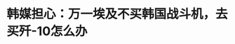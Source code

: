 <!DOCTYPE html>
<html lang="zh-CN">

<head>
    
<title>韩媒担心：万一埃及不买韩国战斗机，去买歼-10怎么办_腾讯新闻</title>
<meta name="keywords" content="歼-10,战斗机,军机,歼-10C,埃及_军事,韩国_军事,埃及,歼击机,韩国,战机,中国人民解放军空军,中国,空军">
<meta name="description" content="【文/观察者网 阮佳琪】眼看中国制造的歼-10C战斗机近期在国际上大出风头，韩国媒体心里不禁犯起了嘀咕：正在与韩方谈判FA-50战斗机订单的埃及，会不会因歼-10C的出色表现，掉头去买中国战机呢？韩媒《朝鲜日报》12日报道提到，中国与埃及近期首次开展空军联合训练，中方派出的强大阵容中，歼-10C战机赫然在列。几乎同时，...">
<meta name="author" content="腾讯网">
<meta name="copyright" content="Copyright 1998 - 2025 Tencent. All Rights Reserved">
<meta property="og:type" content="news" />

<meta property="og:title" content="韩媒担心：万一埃及不买韩国战斗机，去买歼-10怎么办_腾讯新闻" />
<meta property="og:description" content="【文/观察者网 阮佳琪】眼看中国制造的歼-10C战斗机近期在国际上大出风头，韩国媒体心里不禁犯起了嘀咕：正在与韩方谈判FA-50战斗机订单的埃及，会不会因歼-10C的出色表现，掉头去买中国战机呢？韩媒《朝鲜日报》12日报道提到，中国与埃及近期首次开展空军联合训练，中方派出的强大阵容中，歼-10C战机赫然在列。几乎同时，..." />
<meta property="og:url" content="https://news.qq.com/rain/a/20250515A04GM600" />
<meta property="og:image" content="https://inews.gtimg.com/news_ls/OzIJ0Zrt0Ayb2kXLa3-8Xc2qmxIOYujpHwkwMCDwKb8AYAA_640330/0" />
<meta property="article:author" content="观察者网" />
<meta property="article:published_time" content="2025-05-15 12:12:31" />
<meta property="category" content="mil" />

<meta name="baidu-site-verification" content="jJeIJ5X7pP" />
    <meta charset="utf-8" />
<meta http-equiv="X-UA-Compatible" content="IE=Edge" />
<meta name="viewport" content="width=device-width, initial-scale=1, shrink-to-fit=no" />
<link rel="dns-prefetch" href="mat1.gtimg.com">
<link rel="dns-prefetch" href="i.news.qq.com">
<link rel="shortcut icon" href="https://mat1.gtimg.com/qqcdn/qqindex2021/favicon.ico">
<script nomodule="true" src="https://mat1.gtimg.com/qqcdn/qqindex2021/common-static/20240515201444/core3-37-1.min.js"></script>
<script>
  try {
    if (!window.IntersectionObserver) {
      var observerScript = document.createElement('script');
      observerScript.src = "https://mat1.gtimg.com/qqcdn/qqindex2021/common-static/20241024141058/intersection-observer-polyfill.js";
      document.head.appendChild(observerScript);
    }
  } catch (error) {}
</script>

<script>
  try {
    if (!Element.prototype.scrollTo) {
      var scrollScript = document.createElement('script');
      scrollScript.src = "https://mat1.gtimg.com/qqcdn/qqindex2021/common-static/20241025153001/scroll-behavior-polyfill.js";
      document.head.appendChild(scrollScript);
    }
  } catch (error) {}
</script>
<script>
  try {
    if ('scrollRestoration' in window.history) {
      window.history.scrollRestoration = 'manual';
    }
    window.isPcClient = Boolean(window.electron) && (
      window.navigator.userAgent.indexOf('pc-client') > 0 ||
      window.navigator.userAgent.indexOf('TencentNews') > 0
    );
  } catch {}
</script>
<script>
  try {
    if (window.isPcClient) {
      var bodyStyle = document.createElement('style');
      bodyStyle.innerText = 'body{ zoom: 0.95 }';
      document.head.appendChild(bodyStyle);
    }
  } catch {}
</script>
<script>
  window.DATA = {"url":"https://view.inews.qq.com/a/20250515A04GM600","article_id":"20250515A04GM600","article_type":"0","title":"韩媒担心：万一埃及不买韩国战斗机，去买歼-10怎么办","desc":"【文/观察者网 阮佳琪】眼看中国制造的歼-10C战斗机近期在国际上大出风头，韩国媒体心里不禁犯起了嘀咕：正在与韩方谈判FA-50战斗机订单的埃及，会不会因歼-10C的出色表现，掉头去买中国战机呢？韩媒《朝鲜日报》12日报道提到，中国与埃及近期首次开展空军联合训练，中方派出的强大阵容中，歼-10C战机赫然在列。几乎同时，...","iNewsRecommendLevel":1,"abstract":"【文/观察者网 阮佳琪】眼看中国制造的歼-10C战斗机近期在国际上大出风头，韩国媒体心里不禁犯起了嘀咕：正在与韩方谈判FA-50战斗机订单的埃及，会不会因歼-10C的出色表现，掉头去买中国战机呢？韩媒《朝鲜日报》12日报道提到，中国与埃及近期首次开展空军联合训练，中方派出的强大阵容中，歼-10C战机赫然在列。几乎同时，...","catalog1":"mil","ad_channel_sign":"milite","introduction":"","media":"观察者网","media_id":"5006122","pubtime":"2025-05-15 12:12:31","comment_id":"8411994488","political":0,"cmsId":"20250515A04GM600","cms_id":"20250515A04GM600","closeAllAd":0,"closeAllFavorite":false,"originContent":{"directory":{"ai_list":null,"enable":2,"list":null},"text":"\u003cdiv class=\"rich_media_content\"\u003e\u003cp\u003e \t【文/观察者网 阮佳琪】 \u003c/p\u003e\u003cp\u003e \t眼看中国制造的歼-10C战斗机近期在国际上大出风头，韩国媒体心里不禁犯起了嘀咕：正在与韩方谈判FA-50战斗机订单的埃及，会不会因\u003c!--VERTICAL_CARD_BEGIN_0--\u003e歼-10C\u003c!--VERTICAL_CARD_END_0--\u003e的出色表现，掉头去买中国战机呢？ \u003c/p\u003e\u003cp\u003e \t韩媒《朝鲜日报》12日报道提到，中国与埃及近期首次开展空军联合训练，中方派出的强大阵容中，歼-10C战机赫然在列。几乎同时，在5月初爆发的印巴冲突中，作为巴基斯坦空军的主力战机，中国的歼-10C战斗机成功击落了印度使用的法制“阵风”战机，其战绩之亮眼，瞬间吸引了全球目光。 \u003c!--MID_AD_0--\u003e\u003c!--EOP_0--\u003e\u003c/p\u003e\u003c!--MID_ARTICLE_AD_0--\u003e\u003c!--PARAGRAPH_0--\u003e\u003cp\u003e \t而埃及目前正与韩国方面就进口FA-50轻型战斗机展开谈判。韩媒援引分析人士的观点称，韩方担忧，埃及在与中国完成此次空军联训后，进口中国\u003c!--SECURE_LINK_BEGIN_0--\u003e歼-10\u003c!--SECURE_LINK_END_0--\u003eC战斗机的可能性将显著上升，韩国航空航天工业公司（KAI）的FA-50采购订单可能将受到影响。 \u003c/p\u003e\u003cp style=\"text-align: center\"\u003e \t\u003c!--IMG_0--\u003e  \u003c/p\u003e\u003cp class=\"qqnews_image_desc\" style=\"color: #666; font-size: 14px; text-align: center\"\u003e \t4月19日，埃及空军某基地，参加中埃“文明之鹰-2025”空军联合训练的中国空军歼-10C战机与米格-29战机进行训练。“中国军号”微信公众号  \u003c/p\u003e\u003cp\u003e \t据中国国防部新闻发言人张晓刚5月8日介绍，4月17日至5月4日，中国和埃及两国空军于埃及空军某基地首次举行“文明之鹰-2025”联训。中国空军派出歼-10C、空警-500、运油-20等参训，这是首次派出体系力量赴非洲开展联训。 \u003c!--MID_AD_1--\u003e\u003c!--EOP_1--\u003e\u003c/p\u003e\u003c!--MID_ARTICLE_AD_1--\u003e\u003c!--PARAGRAPH_1--\u003e\u003cp\u003e \t为期18天的联训，中埃双方进行了制空作战、压制防空、战场搜救、混合编组等课目训练，围绕组训模式、空战战术、空中加油等进行研讨交流。 \u003c/p\u003e\u003cp\u003e \t从时间跨度看，这是9个月内，中国空军第二次造访埃及。 \u003c/p\u003e\u003cp\u003e \t去年8月下旬，应埃及空军邀请，中国空军派八一飞行表演队7架歼-10表演机、1架\u003c!--VERTICAL_CARD_BEGIN_1--\u003e运-20\u003c!--VERTICAL_CARD_END_1--\u003e飞机参加首届埃及航展，并编队飞越\u003c!--SECURE_LINK_BEGIN_1--\u003e金字塔\u003c!--SECURE_LINK_END_1--\u003e，为中埃两国深厚友谊留下历史见证。 \u003c/p\u003e\u003cp\u003e \t央视新闻指出，有别于这类表演展示，中埃“文明之鹰-2025”空军联训中，中方派出由歼-10C（单座版）、歼-10S（双座版）、运油-20、空警-500和直升机等多款现役主力机型组成的强大阵容。 \u003c/p\u003e\u003cp\u003e \t报道称，参演军机不仅来自一线部队，机型的选配、编组更是贴近实战：既有用于夺取制空权的歼击机，也有负责后勤保障和应急救援的加油机、直升机，特别是空警-500的加入，使整个分队的实战化水平显著提升。 \u003c/p\u003e\u003cp style=\"text-align: center\"\u003e \t\u003c!--IMG_1--\u003e  \u003c/p\u003e\u003cp class=\"qqnews_image_desc\" style=\"color: #666; font-size: 14px; text-align: center\"\u003e \t4月28日，埃及空军某基地，参加中埃“文明之鹰-2025”空军联合训练的中国空军飞行员登上歼-10C飞机准备开展夜航训练。央广军事  \u003c/p\u003e\u003cp\u003e \t尽管中国国防部已于今年2月辟谣，否认“埃及空军已接收第一批中国歼-10战斗机”的相关消息，但韩媒援引分析人士的话称，此次联合训练释放出“埃及正认真考虑引进歼-10C的信号”。 \u003c/p\u003e\u003cp\u003e \t《朝鲜日报》强调，尤其在近期的印巴冲突中，中国歼-10战斗机已经展现了其优秀的实战性能。 \u003c/p\u003e\u003cp\u003e \t在5月7日的印巴短暂“空战”后，\u003c!--SECURE_LINK_BEGIN_2--\u003e巴基斯坦\u003c!--SECURE_LINK_END_2--\u003e、法国以及美国方面的接连表态，已经相互印证了一个事实：巴空军出动中国制造的歼-10C战斗机，成功击落了多架印度战机，其中包括法国制造的“阵风”战斗机。 \u003c/p\u003e\u003cp\u003e \t歼-10C是歼-10系列的升级版本，配备了更好的发动机和更先进的AESA雷达，可以发射霹雳-15导弹。和法国 “阵风”和歼-10C通常被视为“第4.5代”战斗机，代表着当前战斗机领域的前沿水平。 \u003c/p\u003e\u003cp\u003e \t作为全球唯一引进该机型的国家，巴基斯坦于2020年订购了36架歼-10CE出口型战机及250枚霹雳-15E导弹，首批6架于2022年交付，现役总数达20架。 在2021年中国珠海航展上公开的霹雳-15导弹低射程出口版本，最大射程为145公里。 \u003c!--MID_AD_2--\u003e\u003c!--EOP_2--\u003e\u003c/p\u003e\u003c!--MID_ARTICLE_AD_2--\u003e\u003c!--PARAGRAPH_2--\u003e\u003cp\u003e \t尽管印度始终拒绝证实此事，但和全球大多数媒体一样，《朝鲜日报》也指出，若巴方说法属实，这将成为歼-10系列战机首次在实战中成功击败西方先进战机。分析人士表示，凭借成本仅为西方战斗机三分之一的性价比优势，中国向其他国家出口歼-10C的机会将显著增加。 \u003c!--MID_AD_3--\u003e\u003c!--EOP_3--\u003e\u003c/p\u003e\u003c!--MID_ARTICLE_AD_3--\u003e\u003c!--PARAGRAPH_3--\u003e\u003cp\u003e \t一名韩国军工业人士说，“现在，中国战机在价格、政治以及外交层面的优势正日益凸显”。 \u003c/p\u003e\u003cp\u003e \t在此背景下，韩国有人越发担忧，埃及存在引进歼-10C的可能，这可能会影响到韩国FA-50战机的订单。就在不久前，韩媒曾报道称，埃韩关于进口FA-50战斗机的谈判已进入“最后阶段”，有预测称埃及最多可能引进100架FA-50战机。 \u003c!--MID_AD_4--\u003e\u003c!--EOP_4--\u003e\u003c/p\u003e\u003c!--MID_ARTICLE_AD_4--\u003e\u003c!--PARAGRAPH_4--\u003e\u003cp\u003e \t综合外媒报道，埃及空军是中东地区规模最大的空军，拥有一支由美国、俄罗斯和法国战斗机组成的机队。由于近年来频繁受到华盛顿等西方限制，开罗正急于寻求其他先进军事装备的替代方案，以加强战略自主性，避免过度依赖单一供应商。 \u003c/p\u003e\u003cp\u003e \t印度《欧亚时报》（EurAsianTimes）分析称，在此次中埃联训之前，埃及可能购买歼-10C战机的猜测已持续数月。如果埃及寻求更具性能优势的美国F-16替代机型，歼-10C战机仍将是FA-50的强有力竞争者。 \u003c/p\u003e\u003cp\u003e \t美国军事新闻网站“战区”（The WarZone，TWZ）还指出，埃及可能对中国其他机型也感兴趣，包括中方日益多样化且性能先进的空中预警机——其中一款预警机已在此次联训中部署至埃及。此外，运油-20也可能引起埃及的兴趣。 \u003c/p\u003e\u003cp\u003e \t\u003cstrong\u003e本文系观察者网独家稿件，未经授权，不得转载。\u003c/strong\u003e  \u003c/p\u003e\u003cdiv powered-by=\"qqnews_ex-editor\"\u003e\u003c/div\u003e\u003cstyle\u003e.rich_media_content{--news-tabel-th-night-color: #444444;--news-font-day-color: #333;--news-font-night-color: #d9d9d9;--news-bottom-distance: 22px}.rich_media_content p:not([data-exeditor-arbitrary-box=image-box]){letter-spacing:.5px;line-height:30px;margin-bottom:var(--news-bottom-distance);word-wrap:break-word}.rich_media_content{color:var(--news-font-day-color);font-size:18px}@media(prefers-color-scheme:dark){body:not([data-weui-theme=light]):not([dark-mode-disable=true]) .rich_media_content p:not([data-exeditor-arbitrary-box=image-box]){letter-spacing:.5px;line-height:30px;margin-bottom:var(--news-bottom-distance);word-wrap:break-word}body:not([data-weui-theme=light]):not([dark-mode-disable=true]) .rich_media_content{color:var(--news-font-night-color)}}.data_color_scheme_dark .rich_media_content p:not([data-exeditor-arbitrary-box=image-box]){letter-spacing:.5px;line-height:30px;margin-bottom:var(--news-bottom-distance);word-wrap:break-word}.data_color_scheme_dark .rich_media_content{color:var(--news-font-night-color)}.data_color_scheme_dark .rich_media_content{font-size:18px}.rich_media_content p[data-exeditor-arbitrary-box=image-box]{margin-bottom:11px}.rich_media_content\u003ediv:not(.qnt-video),.rich_media_content\u003esection{margin-bottom:var(--news-bottom-distance)}.rich_media_content hr{margin-bottom:var(--news-bottom-distance)}.rich_media_content .link_list{margin:0;margin-top:20px;min-height:0!important}.rich_media_content blockquote{background:#f9f9f9;border-left:6px solid #ccc;margin:1.5em 10px;padding:.5em 10px}.rich_media_content blockquote p{margin-bottom:0!important}.data_color_scheme_dark .rich_media_content blockquote{background:#323232}@media(prefers-color-scheme:dark){body:not([data-weui-theme=light]):not([dark-mode-disable=true]) .rich_media_content blockquote{background:#323232}}.rich_media_content ol[data-ex-list]{--ol-start: 1;--ol-list-style-type: decimal;list-style-type:none;counter-reset:olCounter calc(var(--ol-start,1) - 1);position:relative}.rich_media_content ol[data-ex-list]\u003eli\u003e:first-child::before{content:counter(olCounter,var(--ol-list-style-type)) '. ';counter-increment:olCounter;font-variant-numeric:tabular-nums;display:inline-block}.rich_media_content ul[data-ex-list]{--ul-list-style-type: circle;list-style-type:none;position:relative}.rich_media_content ul[data-ex-list].nonUnicode-list-style-type\u003eli\u003e:first-child::before{content:var(--ul-list-style-type) ' ';font-variant-numeric:tabular-nums;display:inline-block;transform:scale(0.5)}.rich_media_content ul[data-ex-list].unicode-list-style-type\u003eli\u003e:first-child::before{content:var(--ul-list-style-type) ' ';font-variant-numeric:tabular-nums;display:inline-block;transform:scale(0.8)}.rich_media_content ol:not([data-ex-list]){padding-left:revert}.rich_media_content ul:not([data-ex-list]){padding-left:revert}.rich_media_content table{display:table;border-collapse:collapse;margin-bottom:var(--news-bottom-distance)}.rich_media_content table th,.rich_media_content table td{word-wrap:break-word;border:1px solid #ddd;white-space:nowrap;padding:2px 5px}.rich_media_content table th{font-weight:700;background-color:#f0f0f0;text-align:left}.rich_media_content table p{margin-bottom:0!important}.data_color_scheme_dark .rich_media_content table th{background:var(--news-tabel-th-night-color)}@media(prefers-color-scheme:dark){body:not([data-weui-theme=light]):not([dark-mode-disable=true]) .rich_media_content table th{background:var(--news-tabel-th-night-color)}}.rich_media_content .qqnews_image_desc,.rich_media_content p[type=om-image-desc]{line-height:20px!important;text-align:center!important;font-size:14px!important;color:#666!important}.rich_media_content div[data-exeditor-arbitrary-box=wrap]:not([data-exeditor-arbitrary-box-special-style]){max-width:100%}.rich_media_content .qqnews-content{--wmfont: 0;--wmcolor: transparent;font-size:var(--wmfont);color:var(--wmcolor);line-height:var(--wmfont)!important;margin-bottom:var(--wmfont)!important}.rich_media_content .qqnews_sign_emphasis{background:#f7f7f7}.rich_media_content .qqnews_sign_emphasis ol{word-wrap:break-word;border:none;color:#5c5c5c;line-height:28px;list-style:none;margin:14px 0 6px;padding:16px 15px 4px}.rich_media_content .qqnews_sign_emphasis p{margin-bottom:12px!important}.rich_media_content .qqnews_sign_emphasis ol\u003eli\u003ep{padding-left:30px}.rich_media_content .qqnews_sign_emphasis ol\u003eli{list-style:none}.rich_media_content .qqnews_sign_emphasis ol\u003eli\u003ep:first-child::before{margin-left:-30px;content:counter(olCounter,decimal) ''!important;counter-increment:olCounter!important;font-variant-numeric:tabular-nums!important;background:#37f;border-radius:2px;color:#fff;font-size:15px;font-style:normal;text-align:center;line-height:18px;width:18px;height:18px;margin-right:12px;position:relative;top:-1px}.data_color_scheme_dark .rich_media_content .qqnews_sign_emphasis{background:#262626}.data_color_scheme_dark .rich_media_content .qqnews_sign_emphasis ol\u003eli\u003ep{color:#a9a9a9}@media(prefers-color-scheme:dark){body:not([data-weui-theme=light]):not([dark-mode-disable=true]) .rich_media_content .qqnews_sign_emphasis{background:#262626}body:not([data-weui-theme=light]):not([dark-mode-disable=true]) .rich_media_content .qqnews_sign_emphasis ol\u003eli\u003ep{color:#a9a9a9}}.rich_media_content h1,.rich_media_content h2,.rich_media_content h3,.rich_media_content h4,.rich_media_content h5,.rich_media_content h6{margin-bottom:var(--news-bottom-distance);font-weight:700}.rich_media_content h1{font-size:20px}.rich_media_content h2,.rich_media_content h3{font-size:19px}.rich_media_content h4,.rich_media_content h5,.rich_media_content h6{font-size:18px}.rich_media_content li:empty{display:none}.rich_media_content ul,.rich_media_content ol{margin-bottom:var(--news-bottom-distance)}.rich_media_content div\u003ep:only-child{margin-bottom:0!important}.rich_media_content .cms-cke-widget-title-wrap p{margin-bottom:0!important}\u003c/style\u003e\u003c/div\u003e","version":"v2"},"originAttribute":{"IMG_0":{"bigOrigUrl":"https://inews.gtimg.com/om_bt/OM60RM-pIH8xMAPCtmNeDBVdASfgp7ygyL1GgE6wDFSxgAA/0","compressUrl":"https://inews.gtimg.com/om_bt/OM60RM-pIH8xMAPCtmNeDBVdASfgp7ygyL1GgE6wDFSxgAA/641","desc":"","fullPic":"1","height":427,"imgurl0":"https://inews.gtimg.com/om_bt/OM60RM-pIH8xMAPCtmNeDBVdASfgp7ygyL1GgE6wDFSxgAA/0","imgurl1000":"https://inews.gtimg.com/om_bt/OM60RM-pIH8xMAPCtmNeDBVdASfgp7ygyL1GgE6wDFSxgAA/1000","islong":0,"origUrl":"https://inews.gtimg.com/om_bt/OM60RM-pIH8xMAPCtmNeDBVdASfgp7ygyL1GgE6wDFSxgAA/641","size":34,"style":"display: inline-block; max-width: 100%; width: 960px","thumb":"https://inews.gtimg.com/om_bt/OM60RM-pIH8xMAPCtmNeDBVdASfgp7ygyL1GgE6wDFSxgAA_181x181s/0","url":"https://inews.gtimg.com/om_bt/OM60RM-pIH8xMAPCtmNeDBVdASfgp7ygyL1GgE6wDFSxgAA/641","width":641},"IMG_1":{"bigOrigUrl":"https://inews.gtimg.com/om_bt/OkPb-sCzgLvYlGuKG1jlZK5SKWe1vzV5hr7eKHuTRRgrUAA/0","compressUrl":"https://inews.gtimg.com/om_bt/OkPb-sCzgLvYlGuKG1jlZK5SKWe1vzV5hr7eKHuTRRgrUAA/641","desc":"","fullPic":"1","height":422,"imgurl0":"https://inews.gtimg.com/om_bt/OkPb-sCzgLvYlGuKG1jlZK5SKWe1vzV5hr7eKHuTRRgrUAA/0","imgurl1000":"https://inews.gtimg.com/om_bt/OkPb-sCzgLvYlGuKG1jlZK5SKWe1vzV5hr7eKHuTRRgrUAA/1000","islong":0,"origUrl":"https://inews.gtimg.com/om_bt/OkPb-sCzgLvYlGuKG1jlZK5SKWe1vzV5hr7eKHuTRRgrUAA/641","size":162,"style":"display: inline-block; max-width: 100%; width: 753px","thumb":"https://inews.gtimg.com/om_bt/OkPb-sCzgLvYlGuKG1jlZK5SKWe1vzV5hr7eKHuTRRgrUAA_181x181s/0","url":"https://inews.gtimg.com/om_bt/OkPb-sCzgLvYlGuKG1jlZK5SKWe1vzV5hr7eKHuTRRgrUAA/641","width":641},"VERTICAL_CARD_BEGIN_0":{"a_version":"21_android_7.4.57","desc":"歼-10C","detail_url":"qqnews://article_9528?act=ai_chat\u0026vertical_card_type=ai\u0026vertical_card_desc=%E6%AD%BC-10C\u0026a_version=21_android_7.4.57\u0026i_version=11.0_qqnews_7.4.70","i_version":"11.0_qqnews_7.4.70","previous_context":" \t【文/观察者网 阮佳琪】  \t眼看中国制造的歼-10C战斗机近期在国际上大出风头，韩国媒体心里不禁犯起了嘀咕：正在与韩方谈判FA-50战斗机订单的埃及，会不会因","subsequent_context":"的出色表现，掉头去买中国战机呢？  \t韩媒《朝鲜日报》12日报道提到，中国与埃及近期首次开展空军联合训练，中方派出的强大阵容中，歼-10C战机赫然在列。几乎同时，在5月初爆发的印巴冲突中，作为巴基斯坦","type":"ai","url":"qqnews://article_9528?act=ai_chat\u0026vertical_card_type=ai\u0026vertical_card_desc=%E6%AD%BC-10C\u0026jumpinfo=%7B%22scene%22%3A%22algo_scribe_words%22%2C%22sentence%22%3A%22%E6%AD%BC-10C%22%2C%22sentenceContext%22%3A%22+%5Ct%E3%80%90%E6%96%87%2F%E8%A7%82%E5%AF%9F%E8%80%85%E7%BD%91+%E9%98%AE%E4%BD%B3%E7%90%AA%E3%80%91++%5Ct%E7%9C%BC%E7%9C%8B%E4%B8%AD%E5%9B%BD%E5%88%B6%E9%80%A0%E7%9A%84%E6%AD%BC-10C%E6%88%98%E6%96%97%E6%9C%BA%E8%BF%91%E6%9C%9F%E5%9C%A8%E5%9B%BD%E9%99%85%E4%B8%8A%E5%A4%A7%E5%87%BA%E9%A3%8E%E5%A4%B4%EF%BC%8C%E9%9F%A9%E5%9B%BD%E5%AA%92%E4%BD%93%E5%BF%83%E9%87%8C%E4%B8%8D%E7%A6%81%E7%8A%AF%E8%B5%B7%E4%BA%86%E5%98%80%E5%92%95%EF%BC%9A%E6%AD%A3%E5%9C%A8%E4%B8%8E%E9%9F%A9%E6%96%B9%E8%B0%88%E5%88%A4FA-50%E6%88%98%E6%96%97%E6%9C%BA%E8%AE%A2%E5%8D%95%E7%9A%84%E5%9F%83%E5%8F%8A%EF%BC%8C%E4%BC%9A%E4%B8%8D%E4%BC%9A%E5%9B%A0%7B%E6%AD%BC-10C%7D%E7%9A%84%E5%87%BA%E8%89%B2%E8%A1%A8%E7%8E%B0%EF%BC%8C%E6%8E%89%E5%A4%B4%E5%8E%BB%E4%B9%B0%E4%B8%AD%E5%9B%BD%E6%88%98%E6%9C%BA%E5%91%A2%EF%BC%9F++%5Ct%E9%9F%A9%E5%AA%92%E3%80%8A%E6%9C%9D%E9%B2%9C%E6%97%A5%E6%8A%A5%E3%80%8B12%E6%97%A5%E6%8A%A5%E9%81%93%E6%8F%90%E5%88%B0%EF%BC%8C%E4%B8%AD%E5%9B%BD%E4%B8%8E%E5%9F%83%E5%8F%8A%E8%BF%91%E6%9C%9F%E9%A6%96%E6%AC%A1%E5%BC%80%E5%B1%95%E7%A9%BA%E5%86%9B%E8%81%94%E5%90%88%E8%AE%AD%E7%BB%83%EF%BC%8C%E4%B8%AD%E6%96%B9%E6%B4%BE%E5%87%BA%E7%9A%84%E5%BC%BA%E5%A4%A7%E9%98%B5%E5%AE%B9%E4%B8%AD%EF%BC%8C%E6%AD%BC-10C%E6%88%98%E6%9C%BA%E8%B5%AB%E7%84%B6%E5%9C%A8%E5%88%97%E3%80%82%E5%87%A0%E4%B9%8E%E5%90%8C%E6%97%B6%EF%BC%8C%E5%9C%A85%E6%9C%88%E5%88%9D%E7%88%86%E5%8F%91%E7%9A%84%E5%8D%B0%E5%B7%B4%E5%86%B2%E7%AA%81%E4%B8%AD%EF%BC%8C%E4%BD%9C%E4%B8%BA%E5%B7%B4%E5%9F%BA%E6%96%AF%E5%9D%A6%22%2C%22source%22%3A%22article_sharepage_scribewords%22%7D","urls":{"qqcom":{"pc_url":"qqnews://article_9528?act=ai_chat\u0026vertical_card_type=ai\u0026vertical_card_desc=%E6%AD%BC-10C\u0026jumpinfo=%7B%22scene%22%3A%22algo_scribe_words%22%2C%22sentence%22%3A%22%E6%AD%BC-10C%22%2C%22sentenceContext%22%3A%22+%5Ct%E3%80%90%E6%96%87%2F%E8%A7%82%E5%AF%9F%E8%80%85%E7%BD%91+%E9%98%AE%E4%BD%B3%E7%90%AA%E3%80%91++%5Ct%E7%9C%BC%E7%9C%8B%E4%B8%AD%E5%9B%BD%E5%88%B6%E9%80%A0%E7%9A%84%E6%AD%BC-10C%E6%88%98%E6%96%97%E6%9C%BA%E8%BF%91%E6%9C%9F%E5%9C%A8%E5%9B%BD%E9%99%85%E4%B8%8A%E5%A4%A7%E5%87%BA%E9%A3%8E%E5%A4%B4%EF%BC%8C%E9%9F%A9%E5%9B%BD%E5%AA%92%E4%BD%93%E5%BF%83%E9%87%8C%E4%B8%8D%E7%A6%81%E7%8A%AF%E8%B5%B7%E4%BA%86%E5%98%80%E5%92%95%EF%BC%9A%E6%AD%A3%E5%9C%A8%E4%B8%8E%E9%9F%A9%E6%96%B9%E8%B0%88%E5%88%A4FA-50%E6%88%98%E6%96%97%E6%9C%BA%E8%AE%A2%E5%8D%95%E7%9A%84%E5%9F%83%E5%8F%8A%EF%BC%8C%E4%BC%9A%E4%B8%8D%E4%BC%9A%E5%9B%A0%7B%E6%AD%BC-10C%7D%E7%9A%84%E5%87%BA%E8%89%B2%E8%A1%A8%E7%8E%B0%EF%BC%8C%E6%8E%89%E5%A4%B4%E5%8E%BB%E4%B9%B0%E4%B8%AD%E5%9B%BD%E6%88%98%E6%9C%BA%E5%91%A2%EF%BC%9F++%5Ct%E9%9F%A9%E5%AA%92%E3%80%8A%E6%9C%9D%E9%B2%9C%E6%97%A5%E6%8A%A5%E3%80%8B12%E6%97%A5%E6%8A%A5%E9%81%93%E6%8F%90%E5%88%B0%EF%BC%8C%E4%B8%AD%E5%9B%BD%E4%B8%8E%E5%9F%83%E5%8F%8A%E8%BF%91%E6%9C%9F%E9%A6%96%E6%AC%A1%E5%BC%80%E5%B1%95%E7%A9%BA%E5%86%9B%E8%81%94%E5%90%88%E8%AE%AD%E7%BB%83%EF%BC%8C%E4%B8%AD%E6%96%B9%E6%B4%BE%E5%87%BA%E7%9A%84%E5%BC%BA%E5%A4%A7%E9%98%B5%E5%AE%B9%E4%B8%AD%EF%BC%8C%E6%AD%BC-10C%E6%88%98%E6%9C%BA%E8%B5%AB%E7%84%B6%E5%9C%A8%E5%88%97%E3%80%82%E5%87%A0%E4%B9%8E%E5%90%8C%E6%97%B6%EF%BC%8C%E5%9C%A85%E6%9C%88%E5%88%9D%E7%88%86%E5%8F%91%E7%9A%84%E5%8D%B0%E5%B7%B4%E5%86%B2%E7%AA%81%E4%B8%AD%EF%BC%8C%E4%BD%9C%E4%B8%BA%E5%B7%B4%E5%9F%BA%E6%96%AF%E5%9D%A6%22%2C%22source%22%3A%22article_sharepage_scribewords%22%7D"},"web":{"h5_url":"qqnews://article_9528?act=ai_chat\u0026vertical_card_type=ai\u0026vertical_card_desc=%E6%AD%BC-10C\u0026jumpinfo=%7B%22scene%22%3A%22algo_scribe_words%22%2C%22sentence%22%3A%22%E6%AD%BC-10C%22%2C%22sentenceContext%22%3A%22+%5Ct%E3%80%90%E6%96%87%2F%E8%A7%82%E5%AF%9F%E8%80%85%E7%BD%91+%E9%98%AE%E4%BD%B3%E7%90%AA%E3%80%91++%5Ct%E7%9C%BC%E7%9C%8B%E4%B8%AD%E5%9B%BD%E5%88%B6%E9%80%A0%E7%9A%84%E6%AD%BC-10C%E6%88%98%E6%96%97%E6%9C%BA%E8%BF%91%E6%9C%9F%E5%9C%A8%E5%9B%BD%E9%99%85%E4%B8%8A%E5%A4%A7%E5%87%BA%E9%A3%8E%E5%A4%B4%EF%BC%8C%E9%9F%A9%E5%9B%BD%E5%AA%92%E4%BD%93%E5%BF%83%E9%87%8C%E4%B8%8D%E7%A6%81%E7%8A%AF%E8%B5%B7%E4%BA%86%E5%98%80%E5%92%95%EF%BC%9A%E6%AD%A3%E5%9C%A8%E4%B8%8E%E9%9F%A9%E6%96%B9%E8%B0%88%E5%88%A4FA-50%E6%88%98%E6%96%97%E6%9C%BA%E8%AE%A2%E5%8D%95%E7%9A%84%E5%9F%83%E5%8F%8A%EF%BC%8C%E4%BC%9A%E4%B8%8D%E4%BC%9A%E5%9B%A0%7B%E6%AD%BC-10C%7D%E7%9A%84%E5%87%BA%E8%89%B2%E8%A1%A8%E7%8E%B0%EF%BC%8C%E6%8E%89%E5%A4%B4%E5%8E%BB%E4%B9%B0%E4%B8%AD%E5%9B%BD%E6%88%98%E6%9C%BA%E5%91%A2%EF%BC%9F++%5Ct%E9%9F%A9%E5%AA%92%E3%80%8A%E6%9C%9D%E9%B2%9C%E6%97%A5%E6%8A%A5%E3%80%8B12%E6%97%A5%E6%8A%A5%E9%81%93%E6%8F%90%E5%88%B0%EF%BC%8C%E4%B8%AD%E5%9B%BD%E4%B8%8E%E5%9F%83%E5%8F%8A%E8%BF%91%E6%9C%9F%E9%A6%96%E6%AC%A1%E5%BC%80%E5%B1%95%E7%A9%BA%E5%86%9B%E8%81%94%E5%90%88%E8%AE%AD%E7%BB%83%EF%BC%8C%E4%B8%AD%E6%96%B9%E6%B4%BE%E5%87%BA%E7%9A%84%E5%BC%BA%E5%A4%A7%E9%98%B5%E5%AE%B9%E4%B8%AD%EF%BC%8C%E6%AD%BC-10C%E6%88%98%E6%9C%BA%E8%B5%AB%E7%84%B6%E5%9C%A8%E5%88%97%E3%80%82%E5%87%A0%E4%B9%8E%E5%90%8C%E6%97%B6%EF%BC%8C%E5%9C%A85%E6%9C%88%E5%88%9D%E7%88%86%E5%8F%91%E7%9A%84%E5%8D%B0%E5%B7%B4%E5%86%B2%E7%AA%81%E4%B8%AD%EF%BC%8C%E4%BD%9C%E4%B8%BA%E5%B7%B4%E5%9F%BA%E6%96%AF%E5%9D%A6%22%2C%22source%22%3A%22article_sharepage_scribewords%22%7D"}}},"VERTICAL_CARD_BEGIN_1":{"a_version":"21_android_7.4.57","desc":"运-20","detail_url":"qqnews://article_9528?act=ai_chat\u0026vertical_card_type=ai\u0026vertical_card_desc=%E8%BF%90-20\u0026a_version=21_android_7.4.57\u0026i_version=11.0_qqnews_7.4.70","i_version":"11.0_qqnews_7.4.70","previous_context":"课目训练，围绕组训模式、空战战术、空中加油等进行研讨交流。  \t从时间跨度看，这是9个月内，中国空军第二次造访埃及。  \t去年8月下旬，应埃及空军邀请，中国空军派八一飞行表演队7架歼-10表演机、1架","subsequent_context":"飞机参加首届埃及航展，并编队飞越金字塔，为中埃两国深厚友谊留下历史见证。  \t央视新闻指出，有别于这类表演展示，中埃“文明之鹰-2025”空军联训中，中方派出由歼-10C（单座版）、歼-10S（双座版","type":"ai","url":"qqnews://article_9528?act=ai_chat\u0026vertical_card_type=ai\u0026vertical_card_desc=%E8%BF%90-20\u0026jumpinfo=%7B%22scene%22%3A%22algo_scribe_words%22%2C%22sentence%22%3A%22%E8%BF%90-20%22%2C%22sentenceContext%22%3A%22%E8%AF%BE%E7%9B%AE%E8%AE%AD%E7%BB%83%EF%BC%8C%E5%9B%B4%E7%BB%95%E7%BB%84%E8%AE%AD%E6%A8%A1%E5%BC%8F%E3%80%81%E7%A9%BA%E6%88%98%E6%88%98%E6%9C%AF%E3%80%81%E7%A9%BA%E4%B8%AD%E5%8A%A0%E6%B2%B9%E7%AD%89%E8%BF%9B%E8%A1%8C%E7%A0%94%E8%AE%A8%E4%BA%A4%E6%B5%81%E3%80%82++%5Ct%E4%BB%8E%E6%97%B6%E9%97%B4%E8%B7%A8%E5%BA%A6%E7%9C%8B%EF%BC%8C%E8%BF%99%E6%98%AF9%E4%B8%AA%E6%9C%88%E5%86%85%EF%BC%8C%E4%B8%AD%E5%9B%BD%E7%A9%BA%E5%86%9B%E7%AC%AC%E4%BA%8C%E6%AC%A1%E9%80%A0%E8%AE%BF%E5%9F%83%E5%8F%8A%E3%80%82++%5Ct%E5%8E%BB%E5%B9%B48%E6%9C%88%E4%B8%8B%E6%97%AC%EF%BC%8C%E5%BA%94%E5%9F%83%E5%8F%8A%E7%A9%BA%E5%86%9B%E9%82%80%E8%AF%B7%EF%BC%8C%E4%B8%AD%E5%9B%BD%E7%A9%BA%E5%86%9B%E6%B4%BE%E5%85%AB%E4%B8%80%E9%A3%9E%E8%A1%8C%E8%A1%A8%E6%BC%94%E9%98%9F7%E6%9E%B6%E6%AD%BC-10%E8%A1%A8%E6%BC%94%E6%9C%BA%E3%80%811%E6%9E%B6%7B%E8%BF%90-20%7D%E9%A3%9E%E6%9C%BA%E5%8F%82%E5%8A%A0%E9%A6%96%E5%B1%8A%E5%9F%83%E5%8F%8A%E8%88%AA%E5%B1%95%EF%BC%8C%E5%B9%B6%E7%BC%96%E9%98%9F%E9%A3%9E%E8%B6%8A%E9%87%91%E5%AD%97%E5%A1%94%EF%BC%8C%E4%B8%BA%E4%B8%AD%E5%9F%83%E4%B8%A4%E5%9B%BD%E6%B7%B1%E5%8E%9A%E5%8F%8B%E8%B0%8A%E7%95%99%E4%B8%8B%E5%8E%86%E5%8F%B2%E8%A7%81%E8%AF%81%E3%80%82++%5Ct%E5%A4%AE%E8%A7%86%E6%96%B0%E9%97%BB%E6%8C%87%E5%87%BA%EF%BC%8C%E6%9C%89%E5%88%AB%E4%BA%8E%E8%BF%99%E7%B1%BB%E8%A1%A8%E6%BC%94%E5%B1%95%E7%A4%BA%EF%BC%8C%E4%B8%AD%E5%9F%83%E2%80%9C%E6%96%87%E6%98%8E%E4%B9%8B%E9%B9%B0-2025%E2%80%9D%E7%A9%BA%E5%86%9B%E8%81%94%E8%AE%AD%E4%B8%AD%EF%BC%8C%E4%B8%AD%E6%96%B9%E6%B4%BE%E5%87%BA%E7%94%B1%E6%AD%BC-10C%EF%BC%88%E5%8D%95%E5%BA%A7%E7%89%88%EF%BC%89%E3%80%81%E6%AD%BC-10S%EF%BC%88%E5%8F%8C%E5%BA%A7%E7%89%88%22%2C%22source%22%3A%22article_sharepage_scribewords%22%7D","urls":{"qqcom":{"pc_url":"qqnews://article_9528?act=ai_chat\u0026vertical_card_type=ai\u0026vertical_card_desc=%E8%BF%90-20\u0026jumpinfo=%7B%22scene%22%3A%22algo_scribe_words%22%2C%22sentence%22%3A%22%E8%BF%90-20%22%2C%22sentenceContext%22%3A%22%E8%AF%BE%E7%9B%AE%E8%AE%AD%E7%BB%83%EF%BC%8C%E5%9B%B4%E7%BB%95%E7%BB%84%E8%AE%AD%E6%A8%A1%E5%BC%8F%E3%80%81%E7%A9%BA%E6%88%98%E6%88%98%E6%9C%AF%E3%80%81%E7%A9%BA%E4%B8%AD%E5%8A%A0%E6%B2%B9%E7%AD%89%E8%BF%9B%E8%A1%8C%E7%A0%94%E8%AE%A8%E4%BA%A4%E6%B5%81%E3%80%82++%5Ct%E4%BB%8E%E6%97%B6%E9%97%B4%E8%B7%A8%E5%BA%A6%E7%9C%8B%EF%BC%8C%E8%BF%99%E6%98%AF9%E4%B8%AA%E6%9C%88%E5%86%85%EF%BC%8C%E4%B8%AD%E5%9B%BD%E7%A9%BA%E5%86%9B%E7%AC%AC%E4%BA%8C%E6%AC%A1%E9%80%A0%E8%AE%BF%E5%9F%83%E5%8F%8A%E3%80%82++%5Ct%E5%8E%BB%E5%B9%B48%E6%9C%88%E4%B8%8B%E6%97%AC%EF%BC%8C%E5%BA%94%E5%9F%83%E5%8F%8A%E7%A9%BA%E5%86%9B%E9%82%80%E8%AF%B7%EF%BC%8C%E4%B8%AD%E5%9B%BD%E7%A9%BA%E5%86%9B%E6%B4%BE%E5%85%AB%E4%B8%80%E9%A3%9E%E8%A1%8C%E8%A1%A8%E6%BC%94%E9%98%9F7%E6%9E%B6%E6%AD%BC-10%E8%A1%A8%E6%BC%94%E6%9C%BA%E3%80%811%E6%9E%B6%7B%E8%BF%90-20%7D%E9%A3%9E%E6%9C%BA%E5%8F%82%E5%8A%A0%E9%A6%96%E5%B1%8A%E5%9F%83%E5%8F%8A%E8%88%AA%E5%B1%95%EF%BC%8C%E5%B9%B6%E7%BC%96%E9%98%9F%E9%A3%9E%E8%B6%8A%E9%87%91%E5%AD%97%E5%A1%94%EF%BC%8C%E4%B8%BA%E4%B8%AD%E5%9F%83%E4%B8%A4%E5%9B%BD%E6%B7%B1%E5%8E%9A%E5%8F%8B%E8%B0%8A%E7%95%99%E4%B8%8B%E5%8E%86%E5%8F%B2%E8%A7%81%E8%AF%81%E3%80%82++%5Ct%E5%A4%AE%E8%A7%86%E6%96%B0%E9%97%BB%E6%8C%87%E5%87%BA%EF%BC%8C%E6%9C%89%E5%88%AB%E4%BA%8E%E8%BF%99%E7%B1%BB%E8%A1%A8%E6%BC%94%E5%B1%95%E7%A4%BA%EF%BC%8C%E4%B8%AD%E5%9F%83%E2%80%9C%E6%96%87%E6%98%8E%E4%B9%8B%E9%B9%B0-2025%E2%80%9D%E7%A9%BA%E5%86%9B%E8%81%94%E8%AE%AD%E4%B8%AD%EF%BC%8C%E4%B8%AD%E6%96%B9%E6%B4%BE%E5%87%BA%E7%94%B1%E6%AD%BC-10C%EF%BC%88%E5%8D%95%E5%BA%A7%E7%89%88%EF%BC%89%E3%80%81%E6%AD%BC-10S%EF%BC%88%E5%8F%8C%E5%BA%A7%E7%89%88%22%2C%22source%22%3A%22article_sharepage_scribewords%22%7D"},"web":{"h5_url":"qqnews://article_9528?act=ai_chat\u0026vertical_card_type=ai\u0026vertical_card_desc=%E8%BF%90-20\u0026jumpinfo=%7B%22scene%22%3A%22algo_scribe_words%22%2C%22sentence%22%3A%22%E8%BF%90-20%22%2C%22sentenceContext%22%3A%22%E8%AF%BE%E7%9B%AE%E8%AE%AD%E7%BB%83%EF%BC%8C%E5%9B%B4%E7%BB%95%E7%BB%84%E8%AE%AD%E6%A8%A1%E5%BC%8F%E3%80%81%E7%A9%BA%E6%88%98%E6%88%98%E6%9C%AF%E3%80%81%E7%A9%BA%E4%B8%AD%E5%8A%A0%E6%B2%B9%E7%AD%89%E8%BF%9B%E8%A1%8C%E7%A0%94%E8%AE%A8%E4%BA%A4%E6%B5%81%E3%80%82++%5Ct%E4%BB%8E%E6%97%B6%E9%97%B4%E8%B7%A8%E5%BA%A6%E7%9C%8B%EF%BC%8C%E8%BF%99%E6%98%AF9%E4%B8%AA%E6%9C%88%E5%86%85%EF%BC%8C%E4%B8%AD%E5%9B%BD%E7%A9%BA%E5%86%9B%E7%AC%AC%E4%BA%8C%E6%AC%A1%E9%80%A0%E8%AE%BF%E5%9F%83%E5%8F%8A%E3%80%82++%5Ct%E5%8E%BB%E5%B9%B48%E6%9C%88%E4%B8%8B%E6%97%AC%EF%BC%8C%E5%BA%94%E5%9F%83%E5%8F%8A%E7%A9%BA%E5%86%9B%E9%82%80%E8%AF%B7%EF%BC%8C%E4%B8%AD%E5%9B%BD%E7%A9%BA%E5%86%9B%E6%B4%BE%E5%85%AB%E4%B8%80%E9%A3%9E%E8%A1%8C%E8%A1%A8%E6%BC%94%E9%98%9F7%E6%9E%B6%E6%AD%BC-10%E8%A1%A8%E6%BC%94%E6%9C%BA%E3%80%811%E6%9E%B6%7B%E8%BF%90-20%7D%E9%A3%9E%E6%9C%BA%E5%8F%82%E5%8A%A0%E9%A6%96%E5%B1%8A%E5%9F%83%E5%8F%8A%E8%88%AA%E5%B1%95%EF%BC%8C%E5%B9%B6%E7%BC%96%E9%98%9F%E9%A3%9E%E8%B6%8A%E9%87%91%E5%AD%97%E5%A1%94%EF%BC%8C%E4%B8%BA%E4%B8%AD%E5%9F%83%E4%B8%A4%E5%9B%BD%E6%B7%B1%E5%8E%9A%E5%8F%8B%E8%B0%8A%E7%95%99%E4%B8%8B%E5%8E%86%E5%8F%B2%E8%A7%81%E8%AF%81%E3%80%82++%5Ct%E5%A4%AE%E8%A7%86%E6%96%B0%E9%97%BB%E6%8C%87%E5%87%BA%EF%BC%8C%E6%9C%89%E5%88%AB%E4%BA%8E%E8%BF%99%E7%B1%BB%E8%A1%A8%E6%BC%94%E5%B1%95%E7%A4%BA%EF%BC%8C%E4%B8%AD%E5%9F%83%E2%80%9C%E6%96%87%E6%98%8E%E4%B9%8B%E9%B9%B0-2025%E2%80%9D%E7%A9%BA%E5%86%9B%E8%81%94%E8%AE%AD%E4%B8%AD%EF%BC%8C%E4%B8%AD%E6%96%B9%E6%B4%BE%E5%87%BA%E7%94%B1%E6%AD%BC-10C%EF%BC%88%E5%8D%95%E5%BA%A7%E7%89%88%EF%BC%89%E3%80%81%E6%AD%BC-10S%EF%BC%88%E5%8F%8C%E5%BA%A7%E7%89%88%22%2C%22source%22%3A%22article_sharepage_scribewords%22%7D"}}},"VERTICAL_CARD_END_0":{"show_type":"6"},"VERTICAL_CARD_END_1":{"show_type":"6"}},"selfDeclare":{},"userAddress":"上海","card":{"chlid":"5006122","chlname":"观察者网","desc":"政经资讯智库新媒体，首批获得中央网信办互联网新闻服务资质的独立网站","icon":"http://inews.gtimg.com/newsapp_ls/0/11539732928_200200/0","msgEntry":1,"uin":"ec445e77396981cab75f7c9672d94e39a0","update_frequency":"0","vip_desc":"观察者网官方账号","vip_icon_night":"https://inews.gtimg.com/newsapp_bt/0/1128171011183_4151/0","vip_place":"left","vip_type":"20006","vip_icon":"https://inews.gtimg.com/newsapp_bt/0/1128164013310_1586/0","vip_type_new":"20006","suid":"8QMc13xd5IUZvz3c","liveInfo":{"roomID":"1384476619","roomStatus":"2","cms_id":"PLV2025051407045700","article_type":"575"},"cpLevel":1},"interationCount":{"like":126,"collect":30,"share":28},"payment_info":{},"article_is_pay":false,"payment_column_info_v1":{"is_column_pay":false,"read_count_all":0},"tag_info_item":null,"contentWordsNum":1793,"extraProperty":{"FeedbackDetailDisableInsert":0,"zanSkinType":""},"relateWelfare":{},"aiSwitch":true,"isOversize":false,"videoArr":[]};
</script>
<script>
  window.channelInfo = {"channelConfig":{"channelNav":[{"_auto_id":"1","active_alien_img":"","alien_img":"","channel_id":"news_news_home","is_local":"0","link":"https://www.qq.com","name_cn":"首页","name_en":"home"},{"_auto_id":"2","active_alien_img":"","alien_img":"","channel_id":"news_news_top","is_local":"0","link":"","name_cn":"要闻","name_en":"news"},{"_auto_id":"4","active_alien_img":"","alien_img":"","channel_id":"news_news_bj","is_local":"1","link":"","name_cn":"北京","name_en":"bj"},{"_auto_id":"5","active_alien_img":"","alien_img":"","channel_id":"news_news_finance","is_local":"0","link":"","name_cn":"财经","name_en":"finance"},{"_auto_id":"6","active_alien_img":"","alien_img":"","channel_id":"news_news_tech","is_local":"0","link":"","name_cn":"科技","name_en":"tech"},{"_auto_id":"7","active_alien_img":"","alien_img":"","channel_id":"tv","is_local":"0","link":"https://v.qq.com/channel/tv/?ptag=qqnews","name_cn":"电视剧","name_en":"tv"},{"_auto_id":"8","active_alien_img":"","alien_img":"","channel_id":"news_news_qa","is_local":"0","link":"","name_cn":"热问","name_en":"qa"},{"_auto_id":"9","active_alien_img":"","alien_img":"","channel_id":"news_news_ent","is_local":"0","link":"","name_cn":"娱乐","name_en":"ent"},{"_auto_id":"10","active_alien_img":"","alien_img":"","channel_id":"variety","is_local":"0","link":"https://v.qq.com/channel/variety/?ptag=qqnews","name_cn":"综艺","name_en":"variety"},{"_auto_id":"11","active_alien_img":"","alien_img":"","channel_id":"news_news_sports","is_local":"0","link":"","name_cn":"体育","name_en":"sports"},{"_auto_id":"13","active_alien_img":"","alien_img":"","channel_id":"news_news_nba","is_local":"0","link":"","name_cn":"NBA","name_en":"nba"},{"_auto_id":"14","active_alien_img":"","alien_img":"","channel_id":"news_news_world","is_local":"0","link":"","name_cn":"国际","name_en":"world"},{"_auto_id":"15","active_alien_img":"","alien_img":"","channel_id":"news_news_mil","is_local":"0","link":"","name_cn":"军事","name_en":"milite"},{"_auto_id":"16","active_alien_img":"","alien_img":"","channel_id":"news_news_auto","is_local":"0","link":"","name_cn":"汽车","name_en":"auto"},{"_auto_id":"17","active_alien_img":"","alien_img":"","channel_id":"news_news_house","is_local":"0","link":"","name_cn":"房产","name_en":"house"},{"_auto_id":"18","active_alien_img":"","alien_img":"","channel_id":"news_news_edu","is_local":"0","link":"","name_cn":"教育","name_en":"edu"},{"_auto_id":"19","active_alien_img":"","alien_img":"","channel_id":"news_news_antip","is_local":"0","link":"","name_cn":"健康","name_en":"health"},{"_auto_id":"20","active_alien_img":"","alien_img":"","channel_id":"news_news_video","is_local":"0","link":"","name_cn":"视频","name_en":"video"},{"_auto_id":"21","active_alien_img":"","alien_img":"","channel_id":"news_news_game","is_local":"0","link":"","name_cn":"游戏","name_en":"games"},{"_auto_id":"22","active_alien_img":"","alien_img":"","channel_id":"news_news_nchupin","is_local":"0","link":"","name_cn":"眼界","name_en":"chupin"},{"_auto_id":"24","active_alien_img":"","alien_img":"","channel_id":"news_news_football","is_local":"0","link":"","name_cn":"足球","name_en":"football"},{"_auto_id":"25","active_alien_img":"","alien_img":"","channel_id":"news_news_kepu","is_local":"0","link":"","name_cn":"科学","name_en":"kepu"},{"_auto_id":"26","active_alien_img":"","alien_img":"","channel_id":"news_news_digi","is_local":"0","link":"","name_cn":"数码","name_en":"digi"},{"_auto_id":"28","active_alien_img":"","alien_img":"","channel_id":"ymzx","is_local":"0","link":"https://gamer.qq.com/v2/cloudgame/game/96897?ichannel=txxwpc0Ftxxwpc1","name_cn":"元梦之星","name_en":"news_news_ymzx"},{"_auto_id":"31","active_alien_img":"","alien_img":"","channel_id":"movie","is_local":"0","link":"https://v.qq.com/channel/movie/?ptag=qqnews","name_cn":"电影","name_en":"movie"},{"_auto_id":"32","active_alien_img":"","alien_img":"","channel_id":"news_news_esport","is_local":"0","link":"","name_cn":"电竞","name_en":"esport"},{"_auto_id":"34","active_alien_img":"","alien_img":"","channel_id":"news_news_history","is_local":"0","link":"","name_cn":"历史","name_en":"history"},{"_auto_id":"35","active_alien_img":"","alien_img":"","channel_id":"news_news_baby","is_local":"0","link":"","name_cn":"育儿","name_en":"baby"},{"_auto_id":"36","active_alien_img":"","alien_img":"","channel_id":"hbjy","is_local":"0","link":"https://gp.qq.com/act/a20250421mnqlx/news.shtml","name_cn":"和平精英","name_en":"news_news_hbjy"},{"_auto_id":"37","active_alien_img":"","alien_img":"","channel_id":"cloud_gamer","is_local":"0","link":"https://gamer.qq.com/?ichannel=txxwpc0Ftxxwpc1","name_cn":"云游戏","name_en":"cloud_gamer"},{"_auto_id":"38","active_alien_img":"","alien_img":"","channel_id":"news_news_lic","is_local":"0","link":"","name_cn":"理财","name_en":"finance_licai"},{"_auto_id":"39","active_alien_img":"","alien_img":"","channel_id":"news_news_istock","is_local":"0","link":"","name_cn":"股票","name_en":"finance_stock"},{"_auto_id":"40","active_alien_img":"","alien_img":"","channel_id":"ren_min_shi_pin","is_local":"0","link":"https://news.qq.com/omn/author/8QMd3Hld74cbujbY?tab=om_video","name_cn":"人民视频","name_en":"ren_min_shi_pin"},{"_auto_id":"41","active_alien_img":"","alien_img":"","channel_id":"news_news_weather","is_local":"0","link":"https://tianqi.qq.com/index.htm","name_cn":"天气","name_en":"weather"}]}};
</script>
<script>
  window.articleConfig = {"rightConfig":[{"_auto_id":"1","category_key":"default","modules":"{\"moduleList\":[{\"title\":\"作者其他文章\",\"id\":\"user_article\"},{\"title\":\"精选视频\",\"id\":\"video_album\",\"videoType\":\"tag\",\"videoId\":\"aUepxrtchGM=\",\"isSticky\":0},{\"title\":\"下载条\",\"id\":\"download_banner\",\"isSticky\":1},{\"title\":\"热点榜\",\"id\":\"hot_rank_list\",\"isSticky\":1},{\"title\":\"广告推广\",\"id\":\"ssp_ad_module\",\"category\":\"ad_ssp\",\"loid\":\"109\",\"isSticky\":1},{\"title\":\"广告推广位\",\"id\":\"c2s_ad_module\",\"category\":\"right_c2s\",\"path\":\"QQcom_all_Rectangle-1|QQcom_all_Rectangle-2|QQcom_all_Rectangle-3\",\"isSticky\":1}]}"},{"_auto_id":"2","category_key":"ent","modules":"{\"moduleList\":[{\"title\":\"作者其他文章\",\"id\":\"user_article\"},{\"title\":\"精选视频\",\"id\":\"video_album\",\"videoType\":\"tag\",\"videoId\":\"aUepxrtchGM=\"},{\"title\":\"下载条\",\"id\":\"download_banner\",\"isSticky\":1},{\"title\":\"热点榜\",\"id\":\"hot_rank_list\",\"isSticky\":1},{\"title\":\"广告推广\",\"id\":\"ssp_ad_module\",\"category\":\"ad_ssp\",\"loid\":\"109\",\"isSticky\":1},{\"title\":\"广告推广\",\"id\":\"ssp_ad_module\",\"category\":\"ad_ssp\",\"loid\":\"117\",\"isSticky\":1}]}"},{"_auto_id":"3","category_key":"game","modules":"{\"moduleList\":[{\"title\":\"作者其他文章\",\"id\":\"user_article\"},{\"title\":\"精选视频\",\"id\":\"video_album\",\"videoType\":\"tag\",\"videoId\":\"aUepxrtchGM=\"},{\"title\":\"热门游戏\",\"id\":\"recommend_game\",\"isSticky\":0},{\"title\":\"下载条\",\"id\":\"download_banner\",\"isSticky\":1},{\"title\":\"热点榜\",\"id\":\"hot_rank_list\",\"isSticky\":1},{\"title\":\"广告推广\",\"id\":\"ssp_ad_module\",\"category\":\"ad_ssp\",\"loid\":\"109\",\"isSticky\":1},{\"title\":\"广告推广位\",\"id\":\"c2s_ad_module\",\"category\":\"right_c2s\",\"path\":\"QQcom_all_Rectangle-1|QQcom_all_Rectangle-2|QQcom_all_Rectangle-3\",\"isSticky\":1}]}"},{"_auto_id":"4","category_key":"tech","modules":"{\"moduleList\":[{\"title\":\"作者其他文章\",\"id\":\"user_article\"},{\"title\":\"精选视频\",\"id\":\"video_album\",\"videoType\":\"tag\",\"videoId\":\"aUepxrtchGM=\"},{\"title\":\"下载条\",\"id\":\"download_banner\",\"isSticky\":1},{\"title\":\"热点榜\",\"id\":\"hot_rank_list\",\"isSticky\":1},{\"title\":\"广告推广\",\"id\":\"ssp_ad_module\",\"category\":\"ad_ssp\",\"loid\":\"109\",\"isSticky\":1},{\"title\":\"广告推广位\",\"id\":\"c2s_ad_module\",\"category\":\"right_c2s\",\"path\":\"QQcom_all_Rectangle-1|QQcom_all_Rectangle-2|QQcom_all_Rectangle-3\",\"isSticky\":1}]}"},{"_auto_id":"5","category_key":"finance","modules":"{\"moduleList\":[{\"title\":\"作者其他文章\",\"id\":\"user_article\"},{\"title\":\"精选视频\",\"id\":\"video_album\",\"videoType\":\"tag\",\"videoId\":\"aUepxrtchGM=\"},{\"title\":\"下载条\",\"id\":\"download_banner\",\"isSticky\":1},{\"title\":\"热点榜\",\"id\":\"hot_rank_list\",\"isSticky\":1},{\"title\":\"广告推广\",\"id\":\"ssp_ad_module\",\"category\":\"ad_ssp\",\"loid\":\"109\",\"isSticky\":1},{\"title\":\"广告推广位\",\"id\":\"c2s_ad_module\",\"category\":\"right_c2s\",\"path\":\"QQcom_all_Rectangle-1|QQcom_all_Rectangle-2|QQcom_all_Rectangle-3\",\"isSticky\":1}]}"},{"_auto_id":"6","category_key":"news","modules":"{\"moduleList\":[{\"title\":\"作者其他文章\",\"id\":\"user_article\"},{\"title\":\"精选视频\",\"id\":\"video_album\",\"videoType\":\"tag\",\"videoId\":\"aUepxrtchGM=\"},{\"title\":\"下载条\",\"id\":\"download_banner\",\"isSticky\":1},{\"title\":\"热点榜\",\"id\":\"hot_rank_list\",\"isSticky\":1},{\"title\":\"广告推广\",\"id\":\"ssp_ad_module\",\"category\":\"ad_ssp\",\"loid\":\"109\",\"isSticky\":1},{\"title\":\"广告推广位\",\"id\":\"c2s_ad_module\",\"category\":\"right_c2s\",\"path\":\"QQcom_all_Rectangle-1|QQcom_all_Rectangle-2|QQcom_all_Rectangle-3\",\"isSticky\":1}]}"},{"_auto_id":"7","category_key":"fashion","modules":"{\"moduleList\":[{\"title\":\"作者其他文章\",\"id\":\"user_article\"},{\"title\":\"精选视频\",\"id\":\"video_album\",\"videoType\":\"tag\",\"videoId\":\"aUepxrtchGM=\"},{\"title\":\"下载条\",\"id\":\"download_banner\",\"isSticky\":1},{\"title\":\"热点榜\",\"id\":\"hot_rank_list\",\"isSticky\":1},{\"title\":\"广告推广\",\"id\":\"ssp_ad_module\",\"category\":\"ad_ssp\",\"loid\":\"109\",\"isSticky\":1},{\"title\":\"广告推广位\",\"id\":\"c2s_ad_module\",\"category\":\"right_c2s\",\"path\":\"QQcom_all_Rectangle-1|QQcom_all_Rectangle-2|QQcom_all_Rectangle-3\",\"isSticky\":1}]}"},{"_auto_id":"8","category_key":"sports","modules":"{\"moduleList\":[{\"title\":\"作者其他文章\",\"id\":\"user_article\"},{\"title\":\"精选视频\",\"id\":\"video_album\",\"videoType\":\"tag\",\"videoId\":\"aUepxrtchGM=\"},{\"title\":\"下载条\",\"id\":\"download_banner\",\"isSticky\":1},{\"title\":\"热点榜\",\"id\":\"hot_rank_list\",\"isSticky\":1},{\"title\":\"广告推广\",\"id\":\"ssp_ad_module\",\"category\":\"ad_ssp\",\"loid\":\"109\",\"isSticky\":1},{\"title\":\"广告推广位\",\"id\":\"c2s_ad_module\",\"category\":\"right_c2s\",\"path\":\"QQcom_all_Rectangle-1|QQcom_all_Rectangle-2|QQcom_all_Rectangle-3\",\"isSticky\":1}]}"},{"_auto_id":"9","category_key":"health","modules":"{\"moduleList\":[{\"title\":\"作者其他文章\",\"id\":\"user_article\"},{\"title\":\"精选视频\",\"id\":\"video_album\",\"videoType\":\"tag\",\"videoId\":\"aUepxrtchGM=\"},{\"title\":\"下载条\",\"id\":\"download_banner\",\"isSticky\":1},{\"title\":\"热点榜\",\"id\":\"hot_rank_list\",\"isSticky\":1},{\"title\":\"广告推广\",\"id\":\"ssp_ad_module\",\"category\":\"ad_ssp\",\"loid\":\"109\",\"isSticky\":1},{\"title\":\"广告推广位\",\"id\":\"c2s_ad_module\",\"category\":\"right_c2s\",\"path\":\"QQcom_all_Rectangle-1|QQcom_all_Rectangle-2|QQcom_all_Rectangle-3\",\"isSticky\":1}]}"},{"_auto_id":"10","category_key":"nba","modules":"{\"moduleList\":[{\"title\":\"作者其他文章\",\"id\":\"user_article\"},{\"title\":\"精选视频\",\"id\":\"video_album\",\"videoType\":\"tag\",\"videoId\":\"aUepxrtchGM=\"},{\"title\":\"下载条\",\"id\":\"download_banner\",\"isSticky\":1},{\"title\":\"热点榜\",\"id\":\"hot_rank_list\",\"isSticky\":1},{\"title\":\"广告推广\",\"id\":\"ssp_ad_module\",\"category\":\"ad_ssp\",\"loid\":\"109\",\"isSticky\":1},{\"title\":\"广告推广位\",\"id\":\"c2s_ad_module\",\"category\":\"right_c2s\",\"path\":\"QQcom_all_Rectangle-1|QQcom_all_Rectangle-2|QQcom_all_Rectangle-3\",\"isSticky\":1}]}"},{"_auto_id":"11","category_key":"edu","modules":"{\"moduleList\":[{\"title\":\"作者其他文章\",\"id\":\"user_article\"},{\"title\":\"精选视频\",\"id\":\"video_album\",\"videoType\":\"tag\",\"videoId\":\"aUWpxLNdg2c=\"},{\"title\":\"下载条\",\"id\":\"download_banner\",\"isSticky\":1},{\"title\":\"热点榜\",\"id\":\"hot_rank_list\",\"isSticky\":1},{\"title\":\"广告推广\",\"id\":\"ssp_ad_module\",\"category\":\"ad_ssp\",\"loid\":\"109\",\"isSticky\":1},{\"title\":\"广告推广位\",\"id\":\"c2s_ad_module\",\"category\":\"right_c2s\",\"path\":\"QQcom_all_Rectangle-1|QQcom_all_Rectangle-2|QQcom_all_Rectangle-3\",\"isSticky\":1}]}"},{"_auto_id":"12","category_key":"ad","modules":"{\"moduleList\":[{\"title\":\"广告推广\",\"id\":\"ssp_ad_module\",\"category\":\"ad_ssp\",\"loid\":\"109\",\"isSticky\":1},{\"title\":\"广告推广位\",\"id\":\"c2s_ad_module\",\"category\":\"right_c2s\",\"path\":\"QQcom_all_Rectangle-1|QQcom_all_Rectangle-2|QQcom_all_Rectangle-3\",\"isSticky\":1}]}"}],"tonglanAdConfig":[{"_auto_id":"1","modules":"{\"moduleList\":[{\"title\":\"广告推广位\",\"id\":\"top\",\"category\":\"top_c2s\",\"path\":\"QQcom_all_Width1-1\"},{\"title\":\"广告推广位\",\"id\":\"bottom\",\"category\":\"bottom_c2s\",\"path\":\"QQcom_all_Width1-2\"}]}"}],"bottomConfig":[],"videoAdConfig":[{"_auto_id":"1","normal_time":"10","switch":"1","video_count":"0","video_time":"0"}],"rightGameConfig":[{"_auto_id":"2","desc":"连续登录送游戏钻石，群雄共聚称霸沙城","icon":"https://inews.gtimg.com/newsapp_bt/0/0627161037914_3816/0","link":"https://s.iwan.qq.com/opengame/tenvideo/index.html?hidestatusbar=1&hidetitlebar=1&immersive=1&syswebview=1&landscape=1&gameid=49085&url=https%3A%2F%2Fgz-file.91ninthpalace.com%2Fwzzx%2Findex_tencent_iwan.html%20&ref_ele=90015","name":"王者之心2"},{"_auto_id":"3","desc":"上线送VIP！万人同屏横扫沙城","icon":"https://inews.gtimg.com/newsapp_bt/0/0627155752146_4584/0","link":"https://s.iwan.qq.com/opengame/tenvideo/index.html?hidestatusbar=1&hidetitlebar=1&immersive=1&landscape=1&syswebview=1&gameid=47203&url=https%3A%2F%2Fcqss2login.bigrnet.com%2Fiwan%2Fh5%2Fplay%2Floading&ref_ele=90015","name":"传奇盛世"},{"_auto_id":"4","desc":"超高爆率，经典玩法","icon":"https://inews.gtimg.com/newsapp_bt/0/0627160641137_9103/0","link":"https://s.iwan.qq.com/opengame/tenvideo/index.html?hidestatusbar=1&hidetitlebar=1&immersive=1&syswebview=1&gameid=43803&url=https%3A%2F%2Fsdk.mxzgame.com%2FGames%2Fportal%2F108337%2FTXVApp&ref_ele=90015","name":"新不良人"},{"_auto_id":"6","desc":"超多福利登录即领，海量游戏任你畅玩","icon":"https://inews.gtimg.com/newsapp_bt/0/111315495935_3595/0","link":"https://dldir3.qq.com/minigamefile/webdownloads/QQGameMini_silent_1002020001_cid0.exe","name":"QQ游戏大厅"},{"_auto_id":"7","desc":"纯正经典玩法，欢乐挑战赛火热来袭","icon":"https://inews.gtimg.com/newsapp_bt/0/070918050891_4971/0","link":"https://minigame.qq.com/h5game_frame_test/?appid=200904&ifid=1502020001","name":"欢乐斗地主"},{"_auto_id":"8","desc":"新服大放送，享赚你就来","icon":"https://inews.gtimg.com/newsapp_bt/0/0627154608860_7318/0","link":"https://s.iwan.qq.com/opengame/tenvideo/index.html?hidestatusbar=1&hidetitlebar=1&immersive=1&syswebview=1&landscape=1&gameid=43403&url=https%3A%2F%2Flogin-wxxyx2-bzsc.jikewan.com%2Fgame%2Fcqtxvideo.html&ref_ele=90015","name":"百战沙城"},{"_auto_id":"9","desc":"全新极速版本爽玩！送新武魂转换卡","icon":"https://inews.gtimg.com/newsapp_bt/0/1016115936984_7153/0","link":"https://s.iwan.qq.com/opengame/tenvideo/index.html?hidestatusbar=1&hidetitlebar=1&immersive=1&syswebview=1&gameid=51477&url=https%3A%2F%2Fh5sdk.cdqcwl.com%2Fsdk%2Ftxaiwandefault%2Fce43a6806214ed5b3e2227ca7e99e27a%2F2231&ref_ele=90015","name":"斗罗大陆"},{"_auto_id":"10","desc":"原汁原味，正版授权","icon":"https://inews.gtimg.com/newsapp_bt/0/0627160844946_1794/0","link":"https://s.iwan.qq.com/opengame/tenvideo/index.html?hidetitlebar=1&immersive=1&syswebview=1&landscape=1&gameid=37275&url=https%3A%2F%2Fsdk.mxzgame.com%2FGames%2Fportal%2F100211%2FTXVApp&ref_ele=90015","name":"原始传奇"},{"_auto_id":"11","desc":"登录领神秘巨星，打造巅峰阵容","icon":"https://inews.gtimg.com/newsapp_bt/0/0701170959368_8122/0","link":"https://s.iwan.qq.com/opengame/tenvideo/index.html?hidestatusbar=1&hidetitlebar=1&immersive=1&syswebview=1&gameid=40591&url=https%3A%2F%2Frh.diaigame.com%2Fh5plat%2Fplay%2Fpackage_code%2FP0012462&ref_ele=90015","name":"巅峰冠军足球"},{"_auto_id":"12","desc":"赛季制实时PVP联机对战","icon":"https://inews.gtimg.com/newsapp_bt/0/0701165259701_7142/0","link":"https://s.iwan.qq.com/opengame/tenvideo/index.html?hidestatusbar=1&hidetitlebar=1&immersive=1&syswebview=1&gameid=49634&url=https%3A%2F%2Ffootball.shenshoucdn.com%2Ffootball_new%2Fh5%2Ftxsp%2Findex.html&ref_ele=90015","name":"球场风云"},{"_auto_id":"13","desc":"专注超爽打宝体验","icon":"https://inews.gtimg.com/newsapp_bt/0/0627154956673_3154/0","link":"https://s.iwan.qq.com/opengame/tenvideo/index.html?hidestatusbar=1&hidetitlebar=1&immersive=1&syswebview=1&gameid=41057&url=https%3A%2F%2Fh5apily.fire2333.com%2Fh5sdk%2Ftxshipin%2Findex%2F3200222%2F3200112&ref_ele=90015","name":"传奇至尊"},{"_auto_id":"16","desc":"火爆新服，福利满满","icon":"https://inews.gtimg.com/newsapp_bt/0/0701171307639_4759/0","link":"https://s.iwan.qq.com/opengame/tenvideo/index.html?hidestatusbar=1&hidetitlebar=1&immersive=1&syswebview=1&gameid=50335&url=https%3A%2F%2Fh5-union-cdn.pptgame.cn%2Findex.html%3Ftx_package_id%3D10202%20&ref_ele=90015","name":"火源战纪"},{"_auto_id":"17","desc":"魔幻风格，超大场面","icon":"https://inews.gtimg.com/newsapp_bt/0/0701171500721_6895/0","link":"https://s.iwan.qq.com/opengame/tenvideo/index.html?hidestatusbar=1&hidetitlebar=1&immersive=1&syswebview=1&gameid=33112&url=https%3A%2F%2Fcsjs-tx.ebibi.com%2Fgame%2Fh5iwan-wwzs%2Fmain%2Findex.html&ref_ele=90015","name":"万王之神"},{"_auto_id":"19","desc":"经典神话背景，高清细腻画质","icon":"https://inews.gtimg.com/newsapp_bt/0/0709181543493_4955/0","link":"https://s.iwan.qq.com/opengame/tenvideo/index.html?hidestatusbar=1&hidetitlebar=1&immersive=1&syswebview=1&gameid=39686&url=https%3A%2F%2Fsdk.gz.1253361160.clb.myqcloud.com%2FGames%2Fportal%2F108311%2FTXVApp&ref_ele=90015","name":"凡人神将传"}]};
</script>
<script src="https://mat1.gtimg.com/www/js/emonitor/custom_ed041a23.js" charset="utf-8"></script>
<script>
  try {
    window.emonitorIns = emonitor.create({
      name: 'newsqq_normalArticle',
      atta: {
        name: 'newsqq',
      },
      mode: '007',
    });
  } catch (err) {
    console.warn(err);
  }
</script>
<link href="https://mat1.gtimg.com/qqcdn/qqindex2021/common-static/hel/qqnews-pc-dc_20250509063039/static/css/static.css" rel="stylesheet">

<script>window.__HEL_PRESET_META__={"qqnews-pc-components":{"app":{"id":1366,"name":"qqnews-pc-components","app_group_name":"qqnews-pc-components","proj_ver":{"map":{},"utime":0},"online_version":"qqnews-pc-components_20250512030958","build_version":"qqnews-pc-components_20250513022238","update_at":"2025-05-13T06:23:28.000Z","desc":"set by [init], from container [formal.pc.dc.sz100921] worker [0]"},"version":{"sub_app_name":"qqnews-pc-components","sub_app_version":"qqnews-pc-components_20250513022238","src_map":{"webDirPath":"https://mat1.gtimg.com/qqcdn/qqindex2021/common-static/hel/qqnews-pc-components_20250513022238","htmlIndexSrc":"https://mat1.gtimg.com/qqcdn/qqindex2021/common-static/hel/qqnews-pc-components_20250513022238/index.html","extractMode":"all","iframeSrc":"","chunkCssSrcList":["https://mat1.gtimg.com/qqcdn/qqindex2021/common-static/hel/qqnews-pc-components_20250513022238/static/css/index.css"],"chunkJsSrcList":["https://mat1.gtimg.com/qqcdn/qqindex2021/common-static/hel/qqnews-pc-components_20250513022238/static/js/index.js"],"staticCssSrcList":[],"staticJsSrcList":["https://mat1.gtimg.com/qqcdn/qqindex2021/static/20231212123233/react.production.min.js","https://mat1.gtimg.com/qqcdn/qqindex2021/static/20231212123233/react-dom.production.min.js","https://mat1.gtimg.com/qqcdn/qqindex2021/common-static/hel/hel-base-v16.js"],"relativeCssSrcList":[],"relativeJsSrcList":[],"privCssSrcList":[],"srvModSrcList":[],"headAssetList":[{"tag":"staticScript","append":false,"attrs":{"src":"https://mat1.gtimg.com/qqcdn/qqindex2021/static/20231212123233/react.production.min.js"}},{"tag":"staticScript","append":false,"attrs":{"src":"https://mat1.gtimg.com/qqcdn/qqindex2021/static/20231212123233/react-dom.production.min.js"}},{"tag":"staticScript","append":false,"attrs":{"src":"https://mat1.gtimg.com/qqcdn/qqindex2021/common-static/hel/hel-base-v16.js"}},{"tag":"script","append":true,"attrs":{"src":"https://mat1.gtimg.com/qqcdn/qqindex2021/common-static/hel/qqnews-pc-components_20250513022238/static/js/index.js","defer":""}},{"tag":"link","append":true,"attrs":{"href":"https://mat1.gtimg.com/qqcdn/qqindex2021/common-static/hel/qqnews-pc-components_20250513022238/static/css/index.css","rel":"stylesheet"}}],"bodyAssetList":[]},"update_at":"2025-05-13T06:23:28.000Z","create_at":"2025-05-13T06:23:28.000Z","_worker_id":"0","_is_backup":true}}}</script>
<script>window.__VIEW_PATH__="article.ejs";</script>
</head>

<body id="dc-normal-body">
  <div id="top-nav"></div>
  <div id="topAd"></div>
  <div class="qqweb-pc-content ">
    <div class="content-left">
      <div class="content">
        <div class="left-tool" id="left-tool"></div>
                <div class="content-article">
            <div id="article-column-tag"></div>
            <h1>韩媒担心：万一埃及不买韩国战斗机，去买歼-10怎么办</h1>
            <div id="article-author"></div>
            <div id="article-content"></div>
          <div id="article-status"></div>
          <div id="relate-question"></div>
          <div class="recommend-con" id="ArticleBottom"></div>
        </div>
      </div>
      <div id="article-comment"></div>
      <div id="recommend"></div>
      <div id="bottomAd"></div>
      <div id="article-footer"></div>
    </div>
    <div id="content-right" class="content-right"></div>
  </div>
  <div id="go-top"></div>
  <script>
    var navDom = document.getElementById('top-nav');
    if (window.isPcClient && navDom) {
      navDom.style.height = '0';
    }
  </script>
    <script type="text/javascript">
  var TIME_BEFORE_LOAD_CRYSTAL = Date.now();
</script>
<script src="https://mat1.gtimg.com/qqcdn/qqindex2021/advertisement/qqdc/crystal.202504291215.min.js" id="l_qq_com"></script>
<script type="text/javascript">
  if (typeof crystal === 'undefined' && Math.random() <= 1) {
    (function() {
      var TIME_AFTER_LOAD_CRYSTAL = Date.now();
      var img = new Image(1, 1);
      img.src = "//dp3.qq.com/qqcom/?adb=1&dm=new&err=1002&blockjs=" + (TIME_AFTER_LOAD_CRYSTAL - TIME_BEFORE_LOAD_CRYSTAL);
    })();
  }
</script>
    <iframe style="display: none;" src="https://i.news.qq.com/web_backend/getWebPacUid"></iframe>
<script src="https://mat1.gtimg.com/qqcdn/qqindex2021/common-static/20240805160928/react.production.min.js"></script>
<script src="https://mat1.gtimg.com/qqcdn/qqindex2021/common-static/20240805160928/react-dom.production.min.js"></script>
<script src="https://mat1.gtimg.com/qqcdn/qqindex2021/common-static/20241018171503/universal-report.min.js"></script>
<script defer type="text/javascript" src="https://mat1.gtimg.com/qqcdn/qqindex2021/libs/barrier/aria.js?appid=9327b8b06379d9d1728bbfbe2025ef9c" charset="utf-8"></script>
<script defer src="https://t.captcha.qq.com/TCaptcha.js"></script>
<script>document.cookie="hel_err=;path=/;";</script>
<script src="https://mat1.gtimg.com/qqcdn/qqindex2021/common-static/hel/hel-base-v16.js"></script>
<script src="https://mat1.gtimg.com/qqcdn/qqindex2021/common-static/hel/qqnews-pc-hel-entry_20250117174052/static/js/index.js"></script>
<link rel="preload" href="https://mat1.gtimg.com/qqcdn/qqindex2021/common-static/hel/qqnews-pc-dc_20250509063039/static/js/static.js" as="script">
<link rel="preload" href="https://mat1.gtimg.com/qqcdn/qqindex2021/common-static/hel/qqnews-pc-components_20250513022238/static/js/index.js" as="script">
<script>window.loadProject("https://mat1.gtimg.com/qqcdn/qqindex2021/common-static/hel/qqnews-pc-dc_20250509063039/static/js/static.js");</script>
<iframe id="videoFrame" style="display: none;" src="https://video.qq.com/cookie/sync_qqnews.html"></iframe>
</body>

</html>
